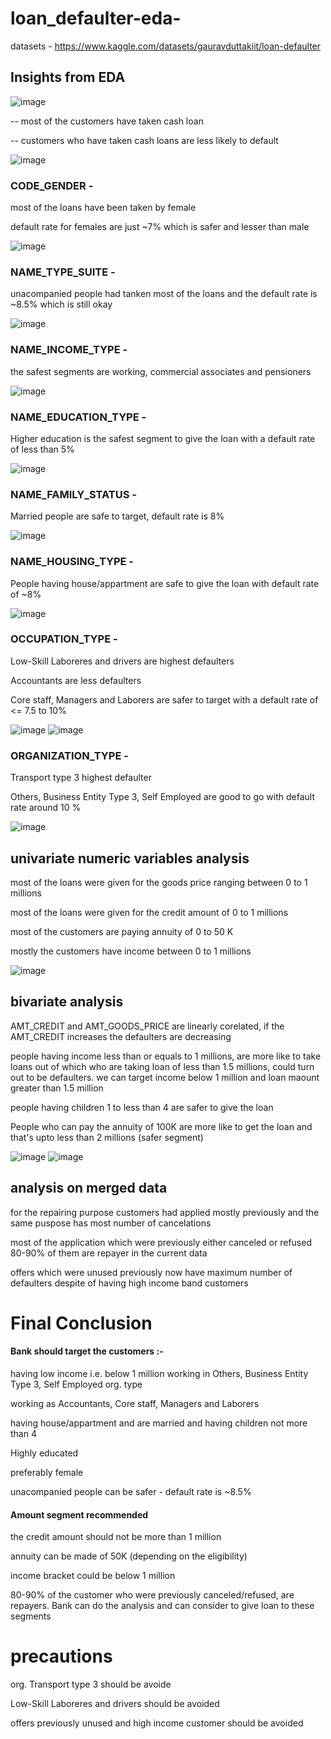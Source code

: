 # loan_defaulter-eda-
datasets - https://www.kaggle.com/datasets/gauravduttakiit/loan-defaulter

## Insights from EDA
![image](https://user-images.githubusercontent.com/117656346/221157258-cc87e096-b389-4a7a-902f-1cb070901614.png)

-- most of the customers have taken cash loan

-- customers who have taken cash loans are less likely to default

![image](https://user-images.githubusercontent.com/117656346/221157603-c29156ba-d986-412e-8b92-9832042db9af.png)

### CODE_GENDER - 

most of the loans have been taken by female

default rate for females are just ~7% which is safer and lesser than male

![image](https://user-images.githubusercontent.com/117656346/221158012-11fbfc9f-a585-4176-a72e-33250bdeccbe.png)

### NAME_TYPE_SUITE - 

unacompanied people had tanken most of the loans and the default rate is ~8.5% which is still okay

![image](https://user-images.githubusercontent.com/117656346/221158673-b3cc2c2a-b1ab-47c6-9ea9-86196710050f.png)

### NAME_INCOME_TYPE - 

the safest segments are working, commercial associates and pensioners

![image](https://user-images.githubusercontent.com/117656346/221159267-62c85873-787d-4d64-9770-5c41dda57e2b.png)

### NAME_EDUCATION_TYPE - 
 
 Higher education is the safest segment to give the loan with a default rate of less than 5%
 
 ![image](https://user-images.githubusercontent.com/117656346/221159614-a35c05f1-e41b-4409-9eec-4ad47fa5465f.png)

### NAME_FAMILY_STATUS - 

Married people are safe to target, default rate is 8%

![image](https://user-images.githubusercontent.com/117656346/221159850-5e8416e7-7edd-4550-b6d5-51ef0b828fab.png)

### NAME_HOUSING_TYPE - 

People having house/appartment are safe to give the loan with default rate of ~8%
 
![image](https://user-images.githubusercontent.com/117656346/221161124-2da06522-169c-4216-8d76-caad5d154f87.png)
 
 ### OCCUPATION_TYPE - 

Low-Skill Laboreres and drivers are highest defaulters

Accountants are less defaulters

Core staff, Managers and Laborers are safer to target with a default rate of <= 7.5 to 10%

![image](https://user-images.githubusercontent.com/117656346/221161707-961830f0-9832-4f21-a0ec-f5d9f4885892.png)
![image](https://user-images.githubusercontent.com/117656346/221161792-564034d3-6aa9-4355-a188-07a01cb02baa.png)

### ORGANIZATION_TYPE - 
 
Transport type 3 highest defaulter

Others, Business Entity Type 3, Self Employed are good to go with default rate around 10 %
 
 
 ![image](https://user-images.githubusercontent.com/117656346/221164115-d255f567-71bb-403e-8b2f-861a79947d88.png)

## univariate numeric variables analysis

most of the loans were given for the goods price ranging between 0 to 1 millions

most of the loans were given for the credit amount of 0 to 1 millions

most of the customers are paying annuity of 0 to 50 K

mostly the customers have income between 0 to 1 millions

![image](https://user-images.githubusercontent.com/117656346/221164909-f8f039dc-156e-423f-8d79-85555c88cba9.png)

## bivariate analysis

AMT_CREDIT and AMT_GOODS_PRICE are linearly corelated, if the AMT_CREDIT increases the defaulters are decreasing

people having income less than or equals to 1 millions, are more like to take loans out of which who are taking loan of less than 1.5 millions, could turn out to be defaulters. we can target income below 1 million and loan maount greater than 1.5 million

people having children 1 to less than 4 are safer to give the loan

People who can pay the annuity of 100K are more like to get the loan and that's upto less than 2 millions (safer segment)


![image](https://user-images.githubusercontent.com/117656346/221165703-3b6791f1-8127-4dea-b643-56b90783fe73.png)
![image](https://user-images.githubusercontent.com/117656346/221165911-6627ddc6-418f-406d-8f08-5d45054d110a.png)

## analysis on merged data

for the repairing purpose customers had applied mostly previously and the same puspose has most number of cancelations

most of the application  which were previously either canceled or refused 80-90% of them are repayer in the current data

offers which were unused previously now have maximum number of defaulters despite of having high income band customers
 
 
# Final Conclusion

#### Bank should target the customers :-
 
having low income i.e. below 1 million
working in Others, Business Entity Type 3, Self Employed  org. type

working as Accountants, Core staff, Managers and Laborers 

having house/appartment and are married and having children not more than 4

Highly educated

preferably female
 
unacompanied people can be safer -  default rate is ~8.5%


#### Amount segment recommended 

the credit amount should not be more than 1 million

annuity can be made of 50K (depending on the eligibility)

income bracket could be below 1 million

80-90% of the customer who were previously canceled/refused, are repayers. Bank can do the analysis and can consider to give loan to these segments

 
 # precautions
 
 org. Transport type 3 should be avoide
 
Low-Skill Laboreres and drivers  should be avoided

offers previously unused and high income customer should be avoided
 
 
 
 
 
 
 
